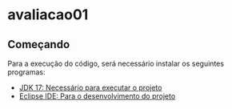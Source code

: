 # avaliacao01

## Começando

Para a execução do código, será necessário instalar os seguintes programas:

- [JDK 17: Necessário para executar o projeto](https://www.oracle.com/java/technologies/javase/jdk17-archive-downloads.html)
- [Eclipse IDE: Para o desenvolvimento do projeto](https://www.eclipse.org/downloads/)
